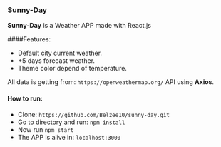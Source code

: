 ### Sunny-Day

**Sunny-Day** is a Weather APP made with React.js

####Features:

- Default city current weather.
- +5 days forecast weather.
- Theme color depend of temperature.

All data is getting from: `https://openweathermap.org/` API using **Axios**.

#### How to run:

- Clone: `https://github.com/Belzee10/sunny-day.git`
- Go to directory and run: `npm install`
- Now run `npm start`
- The APP is alive in: `localhost:3000`
